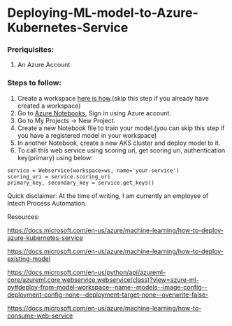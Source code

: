 # Deploying-ML-model-to-Azure-Kubernetes-Service

### Preriquisites:
1. An Azure Account

### Steps to follow:
1. Create a workspace [here is how](https://docs.microsoft.com/en-us/azure/machine-learning/how-to-manage-workspace#create-a-workspace).(skip this step if you already have created a workspace)
2. Go to [Azure Notebooks](https://notebooks.azure.com), Sign in using Azure account.
3. Go to My Projects -> New Project.
4. Create a new Notebook file to train your model.(you can skip this step if you have a registered model in your workspace)
5. In another Notebook, create a new AKS cluster and deploy model to it.
6. To call this web service using scoring uri, get scoring uri, authentication key(primary) using below:
```
service = Webservice(workspace=ws, name='your-service')
scoring_uri = service.scoring_uri
primary_key, secondary_key = service.get_keys()
```

Quick disclaimer: At the time of writing, I am currently an employee of Intech Process Automation.

Resources:

https://docs.microsoft.com/en-us/azure/machine-learning/how-to-deploy-azure-kubernetes-service

https://docs.microsoft.com/en-us/azure/machine-learning/how-to-deploy-existing-model

https://docs.microsoft.com/en-us/python/api/azureml-core/azureml.core.webservice.webservice(class)?view=azure-ml-py#deploy-from-model-workspace--name--models--image-config--deployment-config-none--deployment-target-none--overwrite-false-

https://docs.microsoft.com/en-us/azure/machine-learning/how-to-consume-web-service

